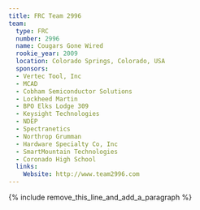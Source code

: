 ```yaml
---
title: FRC Team 2996
team:
  type: FRC
  number: 2996
  name: Cougars Gone Wired
  rookie_year: 2009
  location: Colorado Springs, Colorado, USA
  sponsors:
  - Vertec Tool, Inc
  - MCAD
  - Cobham Semiconductor Solutions
  - Lockheed Martin
  - BPO Elks Lodge 309
  - Keysight Technologies
  - NDEP
  - Spectranetics
  - Northrop Grumman
  - Hardware Specialty Co, Inc
  - SmartMountain Technologies
  - Coronado High School
  links:
    Website: http://www.team2996.com
---
```


{% include remove_this_line_and_add_a_paragraph %}